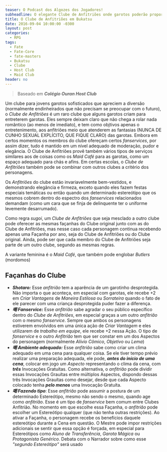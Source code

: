 ```yaml
---
teaser: O Podcast dos Algozes dos Jogadores!
subheadline: O elegante Clube de Anfitriões onde garotos poderão proporcionar lazer apropriado para garotas em Buktasu
title: O Clube de Anfitriões em Bukatsu
date: 2016-09-04 10:00:00 -0300
layout: post
categories:
  - RPG
tags:
  - Fate
  - Fate-Core
  - fate-masters
  - Bukatsu
  - Clube
  - Host Club
  - Maid Club
header: no
---
```


> Baseado em ___Colégio Ouran Host Club___

Um clube para jovens garotos sofisticados que apreciem a diversão (normalmente endinheirados que não precisam se preocupar com o futuro), o _Clube de Anfitriões_ é um raro clube que alguns garotos criam para entreterem garotas. Eles sempre deixam claro que não chega a rolar nada romântico (ao menos de imediato), e tem como objtivos apenas o entretenimento, aos anfitriões meio que atenderem as fantasias (NUNCA DE CUNHO SEXUAL EXPLÍCITO, QUE FIQUE CLARO) das garotas. Embora em certos momentos os membros do clube ofereçam certos _fanservices_, por assim dizer, tudo é mantido em um nível adequado de moderação, pudor e elegância. O Clube de Anfitriões provê também vários tipos de serviços similares aos de coisas como os _Maid Café_ para as garotas, como um espaço adequado para chás e afins. Em certas escolas, o _Clube de Anfitriões_ também pode se combinar com outros clubes a critério dos personagens. 

Os _Anfitriões_ do clube estão invariavelmente bem-vestidos, e demonstrando elegância e firmeza, exceto quando eles fazem festas especiais temáticas ou então quando um determinado estereótipo que os mesmos cobrem dentro do espectro dos _fanservices_ relacionados demandam (como um cara que se finja de delinquente ter o uniforme levemente desarrumado).

Como regra _sugoi_, um _Clube de Anfitriões_ que seja mesclado a outro clube pode oferecer as mesmas façanhas do Clube original junto com as do Clube de Anfitriões, mas nesse caso cada personagem continua recebendo apenas uma Façanha por ano, seja do Clube de Anfitriões ou do Clube original. Ainda, pode ser que cada membro do Clube de Anfitriões seja parte de um outro clube, segundo as mesmas regras. 

A variante feminina é o _Maid Café_, que também pode englobar _Butlers_ (mordomos)

## Façanhas do Clube

+ ___Shotaro:___ Esse _anfitrião_ tem a aparência de um garotinho desprotegida. Não importa o que aconteça, em especial com garotas, ele recebe +2 em _Criar Vantagens_ de _Maneira Estilosa_ ou _Sorrateira_ quando o fato de ele parecer com uma criança desprotegida puder fazer a diferença.
+ ___喝 Fanservice:___ Esse _anfitrião_ sabe agradar o seu público específico dentro do _Clube de Anfitriões_, em especial graças a um outro _anfitrião_ com o mesmo _fanservice_. Sempre que ambos os personagens estiverem envolvidos em uma única ação de _Criar Vantagem_ e eles utilizarem de _trabalho em equipe_, ele recebe +2 nessa Ação. O tipo de _fanservice_ e o outro _Anfitrião_ tem que ser constar em um dos Aspectos do personagem (normalmente _Alívio Cômico_, _Objetivo_ ou _Lema_)
+ ___喝 Ambiente adequado:___ Esse _anfitrião_ sabe como criar um clima adequado em uma cena para qualquer coisa. Se ele tiver tempo prévio realizar uma preparação adequada, ele pode, ___antes do início de uma cena___, colocar em jogo um _Aspecto_ representando o clima da cena, com ___três___ Invocações Gratuítas. Como alternativa, o _anfitrião_ pode dividir essas Invocações Grauítas entre múltiplos Aspectos, dispondo dessas três Invocações Grauítas como desejar, desde que cada Aspecto colocado tenha ___pelo menos___ uma Invocação Gratuíta.
+ ___喝 Fazendo tipo___: Esse _anfitrião_ pode assumir a postura de um determinado Estereótipo, mesmo não sendo o mesmo, quando age como _anfitrião_. Esse é um tipo de _fanservice_ bem comum entre Clubes Anfitrião. No momento em que escolhe essa Façanha, o _anfitrião_ pode escolher um Estereótipo qualquer (que não tenha outras restrições). Ao ativar a Façanha, o personagem recebe os benefícios daquele estereótipo durante a Cena em questão. O Mestre pode impor restrições adicionais se sentir que essa opção é forçada, em especial para Estereótipos como _Aluno de Transferência_, _Garota Mágica_ ou _Protagonista Genérico_. Debata com o Narrador sobre como esse _"segundo Estereótipo"_ será usado
